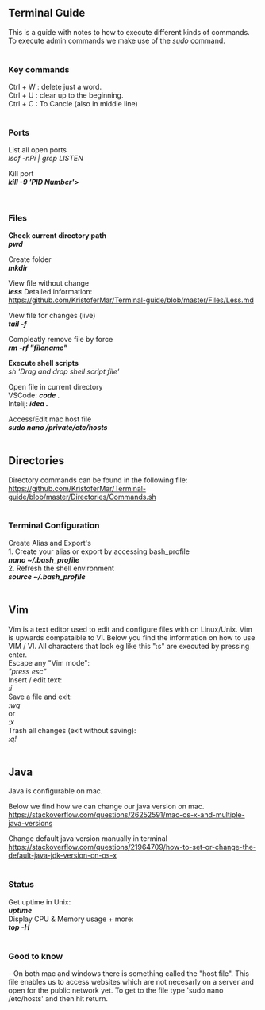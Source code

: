 <h2 class="subsubTitleSection" id="Terminal Guide">Terminal Guide</h2>
This is a guide with notes to how to execute different kinds of commands. <br>
To execute admin commands we make use of the <i>sudo</i> command. <br><br>

<h3 class="subsubTitleSection">Key commands</h3>
Ctrl + W : delete just a word. <br>
Ctrl + U : clear up to the beginning. <br>
Ctrl + C : To Cancle (also in middle line) <br>

<br>

<h3 class="subsubTitleSection">Ports</h3>
List all open ports <br>
<i> lsof -nPi | grep LISTEN </i>

Kill port <br>
<i><b> kill -9 'PID Number'></b></i><br>

<br>

<h3 class="subsubTitleSection">Files</h3>
<b>Check current directory path<br> </b>
<i><b>pwd</b></i> <br>

Create folder <br>
<i><b>mkdir</b></i> <br>

View file without change <br>
<b><i>less</i></b>
Detailed information: <br>
<a href="https://github.com/KristoferMar/Terminal-guide/blob/master/Files/Less.md" target="_blank">https://github.com/KristoferMar/Terminal-guide/blob/master/Files/Less.md</a><br>

View file for changes (live) <br>
<b><i>tail -f </i></b><br>

Compleatly remove file by force <br>
<i><b> rm -rf "filename"</b> </i> <br>

<b>Execute shell scripts <br></b>
<i>sh 'Drag and drop shell script file' </i><br>

Open file in current directory <br>
VSCode: <b><i>code .</i></b> <br>
Intelij: <b><i>idea .</i></b>

Access/Edit mac host file <br>
<b><i>sudo nano /private/etc/hosts</i></b><br><br>

<h2>Directories</h2>
Directory commands can be found in the following file: <br>
<a href="https://github.com/KristoferMar/Terminal-guide/blob/master/Directories/Commands.sh">https://github.com/KristoferMar/Terminal-guide/blob/master/Directories/Commands.sh</a><br><br>

<h3 class="subsubTitleSection">Terminal Configuration</h3>
Create Alias and Export's<br>
1. Create your alias or export by accessing bash_profile<br>
<b><i>nano ~/.bash_profile</i></b> <br>
2. Refresh the shell environment <br>
<b><i>source ~/.bash_profile</i></b><br><br>

<h2>Vim</h2>
Vim is a text editor used to edit and configure files with on Linux/Unix. Vim is upwards compataible to Vi. Below you find the information on how to use VIM / VI. All characters that look eg like this ":s" are executed by pressing enter.<br>
Escape any "Vim mode": <br>
<i>"press esc" </i> <br>
Insert / edit text: <br>
<i>:i</i> <br>
Save a file and exit: <br>
<i>:wq</i> <br>
or <br>
<i>:x</i> <br>
Trash all changes (exit without saving): <br>
<i>:q!</i> <br><br>

<h2>Java</h2>

Java is configurable on mac. <br>

Below we find how we can change our java version on mac. <br>
<a href="https://stackoverflow.com/questions/26252591/mac-os-x-and-multiple-java-versions">https://stackoverflow.com/questions/26252591/mac-os-x-and-multiple-java-versions</a><br>

Change default java version manually in terminal <br>
<a href="https://stackoverflow.com/questions/21964709/how-to-set-or-change-the-default-java-jdk-version-on-os-x">https://stackoverflow.com/questions/21964709/how-to-set-or-change-the-default-java-jdk-version-on-os-x</a><br><br>

<h3 class="subsubTitleSection" id="Terminal status">Status</h3>
Get uptime in Unix: <br>
<b><i>uptime</i></b> <br>
Display CPU & Memory usage + more: <br>
<b><i>top -H</i></b> <br>

<br>

<h3 class="subsubTitleSection" id="Good to know">Good to know</h3>
- On both mac and windows there is something called the "host file". This file enables us to access websites which are not necesarly on a server and open for the public network yet. To get to the file type 'sudo nano /etc/hosts' and then hit return.

